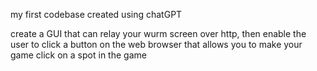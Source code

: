
my first codebase created using chatGPT

create a GUI that can relay your wurm screen over http, then enable the user to click a button on the web browser that allows you to make your game click on a spot in the game
